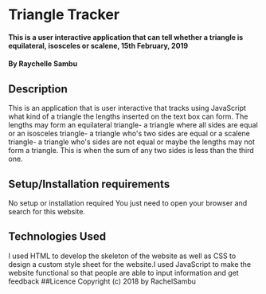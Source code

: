 # Triangle Tracker
#### This is a user interactive application that can tell whether a triangle is equilateral, isosceles or scalene, 15th February, 2019
#### By   Raychelle Sambu
## Description
This is an application that is user interactive that tracks using JavaScript what kind of a triangle the lengths inserted on the text box can form. The lengths may form an equilateral triangle- a triangle where all sides are equal or an isosceles triangle- a triangle who's two sides are equal or a scalene triangle- a triangle who's sides are not equal or maybe the lengths may not form a triangle. This is when the sum of any two sides is less than the third one.
## Setup/Installation requirements
No setup or installation required You just need to open your browser and search for this website.
## Technologies Used
I used HTML to develop the skeleton of the website as well as CSS to design a custom style sheet for the website.I used JavaScript to make the website functional so that people are able to input information and get feedback
##Licence
Copyright (c) 2018 by RachelSambu
